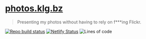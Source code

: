 # [photos.klg.bz](https://photos.klg.bz/)

> Presenting my photos without having to rely on f\*\*\*ing Flickr.

[![Repo build status](https://github.com/herschel666/photoblog/workflows/Build%20and%20Test%20and%20Deploy/badge.svg)](https://github.com/herschel666/photoblog/actions)
[![Netlify Status](https://api.netlify.com/api/v1/badges/1854bc67-0bc2-4e94-8369-712b42c5dccd/deploy-status)](https://app.netlify.com/sites/ek-photos-cdn/deploys)
![Lines of code](https://tokei.rs/b1/github/herschel666/photoblog)
